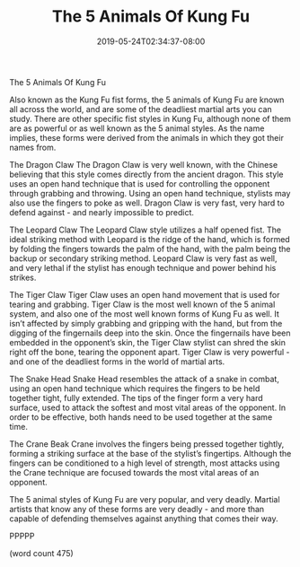﻿---
title: "The 5 Animals Of Kung Fu"
date: 2019-05-24T02:34:37-08:00
description: "Martial Arts Tips for Web Success"
featured_image: "/images/Martial Arts.jpg"
tags: ["Martial Arts"]
---

The 5 Animals Of Kung Fu

Also known as the Kung Fu fist forms, the 5 animals of Kung Fu are known all across the world, and are some of the deadliest martial arts you can study.  There are other specific fist styles in Kung Fu, although none of them are as powerful or as well known as the 5 animal styles.  As the name implies, these forms were derived from the animals in which they got their names from.

The Dragon Claw
The Dragon Claw is very well known, with the Chinese believing that this style comes directly from the ancient dragon.  This style uses an open hand technique that is used for controlling the opponent through grabbing and throwing.  Using an open hand technique, stylists may also use the fingers to poke as well.  Dragon Claw is very fast, very hard to defend against - and nearly impossible to predict.

The Leopard Claw
The Leopard Claw style utilizes a half opened fist.  The ideal striking method with Leopard is the ridge of the hand, which is formed by folding the fingers towards the palm of the hand, with the palm being the backup or secondary striking method.  Leopard Claw is very fast as well, and very lethal if the stylist has enough technique and power behind his strikes.

The Tiger Claw
Tiger Claw uses an open hand movement that is used for tearing and grabbing.  Tiger Claw is the most well known of the 5 animal system, and also one of the most well known forms of Kung Fu as well.  It isn’t affected by simply grabbing and gripping with the hand, but from the digging of the fingernails deep into the skin.  Once the fingernails have been embedded in the opponent’s skin, the Tiger Claw stylist can shred the skin right off the bone, tearing the opponent apart.  Tiger Claw is very powerful - and one of the deadliest forms in the world of martial arts.

The Snake Head
Snake Head resembles the attack of a snake in combat, using an open hand technique which requires the fingers to be held together tight, fully extended.  The tips of the finger form a very hard surface, used to attack the softest and most vital areas of the opponent.  In order to be effective, both hands need to be used together at the same time.

The Crane Beak
Crane involves the fingers being pressed together tightly, forming a striking surface at the base of the stylist’s fingertips.  Although the fingers can be conditioned to a high level of strength, most attacks using the Crane technique are focused towards the most vital areas of an opponent.

The 5 animal styles of Kung Fu are very popular, and very deadly.  Martial artists that know any of these forms are very deadly - and more than capable of defending themselves against anything that comes their way.

PPPPP

(word count 475)
